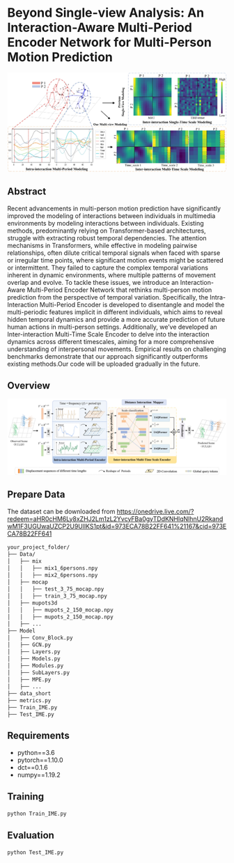 # Beyond Single-view Analysis: An Interaction-Aware Multi-Period Encoder Network for Multi-Person Motion Prediction
![Alt text](img/motivation.png)
## Abstract
Recent advancements in multi-person motion prediction have significantly improved the modeling of interactions between individuals in multimedia environments by modeling interactions between individuals. Existing methods, predominantly relying on Transformer-based architectures, struggle with extracting robust temporal dependencies. The attention mechanisms in Transformers, while effective in modeling pairwise relationships, often dilute critical temporal signals when faced with sparse or irregular time points, where significant motion events might be scattered or intermittent. They failed to capture the complex temporal variations inherent in dynamic environments, where multiple patterns of movement overlap and evolve. To tackle these issues, we introduce an Interaction-Aware Multi-Period Encoder Network that rethinks multi-person motion prediction from the perspective of temporal variation. Specifically, the Intra-Interaction Multi-Period Encoder is developed to disentangle and model the multi-periodic features implicit in different individuals, which aims to reveal hidden temporal dynamics and provide a more accurate prediction of future human actions in multi-person settings. Additionally, we’ve developed an Inter-interaction Multi-Time Scale Encoder to delve into the interaction dynamics across different timescales, aiming for a more comprehensive understanding of interpersonal movements. Empirical results on challenging benchmarks demonstrate that our approach significantly outperforms existing methods.Our code will be uploaded gradually in the future.

## Overview
![Alt text](img/overview.png)

## Prepare Data
The dataset can be downloaded from https://onedrive.live.com/?redeem=aHR0cHM6Ly8xZHJ2Lm1zL2YvcyFBa0gyTDdKNHlqNlhnU2RkandwM1F3UGUwaUZCP2U9UllKS1pt&id=973ECA78B22FF641%21167&cid=973ECA78B22FF641
 
```
your_project_folder/
├── Data/
│   ├── mix
│   │   ├── mix1_6persons.npy
│   │   ├── mix2_6persons.npy
│   ├── mocap
│   │   ├── test_3_75_mocap.npy
│   │   ├── train_3_75_mocap.npy
│   ├── mupots3d
│   │   ├── mupots_2_150_mocap.npy
│   │   ├── mupots_2_150_mocap.npy
│   ├── ...
├── Model
│   ├── Conv_Block.py
│   ├── GCN.py
│   ├── Layers.py
│   ├── Models.py
│   ├── Modules.py
│   ├── SubLayers.py
│   ├── MPE.py
│   ├── ...
├── data_short
├── metrics.py
├── Train_IME.py
├── Test_IME.py
```


## Requirements
- python==3.6
- pytorch==1.10.0
- dct==0.1.6
- numpy==1.19.2


## Training
`python Train_IME.py`

## Evaluation
`python Test_IME.py`



